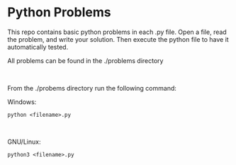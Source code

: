 # Python Problems

This repo contains basic python problems in each .py file. Open a file, read the problem, and write your solution. 
Then execute the python file to have it automatically tested. 

All problems can be found in the ./problems directory

<br>

From the ./probems directory run the following command:

Windows:
```
python <filename>.py
```

<br>

GNU/Linux:
```
python3 <filename>.py
```